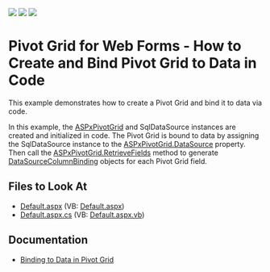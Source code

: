 <!-- default badges list -->
![](https://img.shields.io/endpoint?url=https://codecentral.devexpress.com/api/v1/VersionRange/128577281/22.1.2%2B)
[![](https://img.shields.io/badge/Open_in_DevExpress_Support_Center-FF7200?style=flat-square&logo=DevExpress&logoColor=white)](https://supportcenter.devexpress.com/ticket/details/E2986)
[![](https://img.shields.io/badge/📖_How_to_use_DevExpress_Examples-e9f6fc?style=flat-square)](https://docs.devexpress.com/GeneralInformation/403183)
<!-- default badges end -->
# Pivot Grid for Web Forms - How to Create and Bind Pivot Grid to Data in Code

This example demonstrates how to create a Pivot Grid and bind it to data via code.

In this example, the [ASPxPivotGrid](https://docs.devexpress.com/AspNet/DevExpress.Web.ASPxPivotGrid.ASPxPivotGrid) and SqlDataSource instances are created and initialized in code. The Pivot Grid is bound to data by assigning the SqlDataSource instance to the [ASPxPivotGrid.DataSource](https://docs.devexpress.com/AspNet/DevExpress.Web.ASPxPivotGrid.ASPxPivotGrid.DataSource) property. Then call the [ASPxPivotGrid.RetrieveFields](https://docs.devexpress.com/AspNet/DevExpress.Web.ASPxPivotGrid.ASPxPivotGrid.RetrieveFields.overloads) method to generate [DataSourceColumnBinding](https://docs.devexpress.com/AspNet/DevExpress.Web.ASPxPivotGrid.DataSourceColumnBinding?v=22.1) objects for each Pivot Grid field.

## Files to Look At

- [Default.aspx](./CS/ASPxPivotGrid_RuntimeDataBinding/Default.aspx) (VB: [Default.aspx](./VB/ASPxPivotGrid_RuntimeDataBinding/Default.aspx))
- [Default.aspx.cs](./CS/ASPxPivotGrid_RuntimeDataBinding/Default.aspx.cs) (VB: [Default.aspx.vb](./VB/ASPxPivotGrid_RuntimeDataBinding/Default.aspx.vb))

## Documentation

- [Binding to Data in Pivot Grid](https://docs.devexpress.com/AspNet/7258/components/pivot-grid/binding-to-data/binding-to-data-overview?p=netframework#code)




